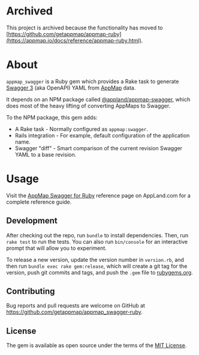# Archived

This project is archived because the functionality has moved to [https://github.com/getappmap/appmap-ruby](https://appmap.io/docs/reference/appmap-ruby.html).

# About

`appmap_swagger` is a Ruby gem which provides a Rake task to generate [Swagger 3](https://swagger.io/specification/) (aka OpenAPI) YAML from [AppMap](https://github.com/getappmap/appmap-ruby) data.

It depends on an NPM package called [@appland/appmap-swagger](https://www.npmjs.com/package/@appland/appmap-swagger), which does most of the heavy lifting of converting AppMaps to Swagger.

To the NPM package, this gem adds:

* A Rake task - Normally configured as `appmap:swagger`.
* Rails integration - For example, default configuration of the application name.
* Swagger "diff" - Smart comparison of the current revision Swagger YAML to a base revision.

# Usage

Visit the [AppMap Swagger for Ruby](https://appmap.io/docs/reference/appmap-swagger-ruby.html) reference page on AppLand.com for a complete reference guide.

## Development

After checking out the repo, run `bundle` to install dependencies. Then, run `rake test` to run the tests. You can also run `bin/console` for an interactive prompt that will allow you to experiment.

To release a new version, update the version number in `version.rb`, and then run `bundle exec rake gem:release`, which will create a git tag for the version, push git commits and tags, and push the `.gem` file to [rubygems.org](https://rubygems.org).

## Contributing

Bug reports and pull requests are welcome on GitHub at https://github.com/getappmap/appmap_swagger-ruby.

## License

The gem is available as open source under the terms of the [MIT License](https://opensource.org/licenses/MIT).
